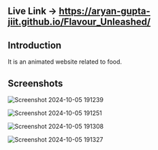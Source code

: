 ## Live Link -> https://aryan-gupta-jiit.github.io/Flavour_Unleashed/

## Introduction

It is an animated website related to food.

## Screenshots

![Screenshot 2024-10-05 191239](https://github.com/user-attachments/assets/2241aa8e-784b-4923-821d-8d6e171d25e6)

![Screenshot 2024-10-05 191251](https://github.com/user-attachments/assets/137c9941-cda1-4e6e-9e23-c4e9ad67e014)

![Screenshot 2024-10-05 191308](https://github.com/user-attachments/assets/017dbe9a-d460-403f-a52d-19cd944392df)

![Screenshot 2024-10-05 191327](https://github.com/user-attachments/assets/236c276d-f57b-4c34-98eb-f2043d27b46a)
